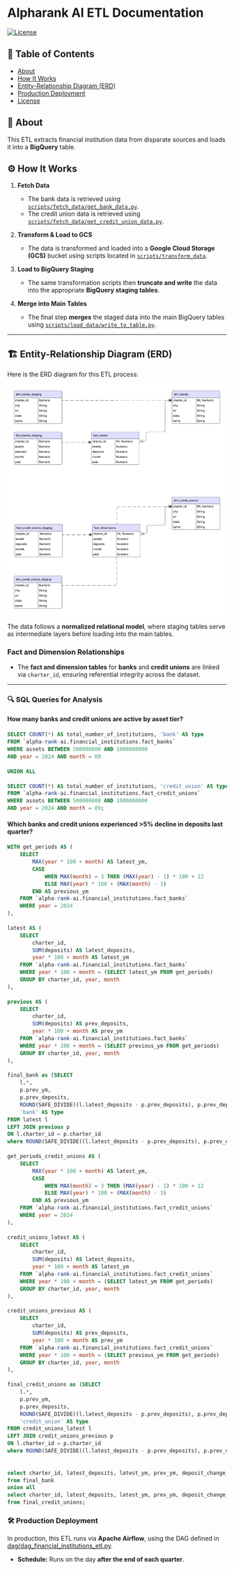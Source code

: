 # Alpharank AI ETL Documentation

[![License](https://img.shields.io/badge/License-MIT-green)](LICENSE)

## 📖 Table of Contents
- [About](#about)
- [How It Works](#how-it-works)
- [Entity-Relationship Diagram (ERD)](#entity-relationship-diagram-erd)
- [Production Deployment](#production-deployment)
- [License](#license)

## 📌 About
This ETL extracts financial institution data from disparate sources and loads it into a **BigQuery** table.

## ⚙️ How It Works
1. **Fetch Data**  
   - The bank data is retrieved using [`scripts/fetch_data/get_bank_data.py`](scripts/fetch_data/get_bank_data.py).  
   - The credit union data is retrieved using [`scripts/fetch_data/get_credit_union_data.py`](scripts/fetch_data/get_credit_union_data.py).

2. **Transform & Load to GCS**  
   - The data is transformed and loaded into a **Google Cloud Storage (GCS)** bucket using scripts located in [`scripts/transform_data`](scripts/transform_data).

3. **Load to BigQuery Staging**  
   - The same transformation scripts then **truncate and write** the data into the appropriate **BigQuery staging tables**.

4. **Merge into Main Tables**  
   - The final step **merges** the staged data into the main BigQuery tables using [`scripts/load_data/write_to_table.py`](scripts/load_data/write_to_table.py).

---

## 🏗️ Entity-Relationship Diagram (ERD)

Here is the ERD diagram for this ETL process:

![ERD Diagram](docs/alpha-rank-ai-erd.png)

The data follows a **normalized relational model**, where staging tables serve as intermediate layers before loading into the main tables.

### **Fact and Dimension Relationships**
- The **fact and dimension tables** for **banks** and **credit unions** are linked via `charter_id`, ensuring referential integrity across the dataset.

---

### **🔍 SQL Queries for Analysis**
#### **How many banks and credit unions are active by asset tier?**
```sql
SELECT COUNT(*) AS total_number_of_institutions, 'bank' AS type
FROM `alpha-rank-ai.financial_institutions.fact_banks`
WHERE assets BETWEEN 500000000 AND 1000000000
AND year = 2024 AND month = 09

UNION ALL

SELECT COUNT(*) AS total_number_of_institutions, 'credit_union' AS type
FROM `alpha-rank-ai.financial_institutions.fact_credit_unions`
WHERE assets BETWEEN 500000000 AND 1000000000
AND year = 2024 AND month = 09;
```
#### **Which banks and credit unions experienced >5% decline in deposits last quarter?**
```sql
WITH get_periods AS (
    SELECT 
        MAX(year * 100 + month) AS latest_ym,
        CASE 
            WHEN MAX(month) = 3 THEN (MAX(year) - 1) * 100 + 12
            ELSE MAX(year) * 100 + (MAX(month) - 3)
        END AS previous_ym
    FROM `alpha-rank-ai.financial_institutions.fact_banks`
    WHERE year = 2024
),

latest AS (
    SELECT 
        charter_id, 
        SUM(deposits) AS latest_deposits, 
        year * 100 + month AS latest_ym
    FROM `alpha-rank-ai.financial_institutions.fact_banks`
    WHERE year * 100 + month = (SELECT latest_ym FROM get_periods)
    GROUP BY charter_id, year, month
),

previous AS (
    SELECT 
        charter_id, 
        SUM(deposits) AS prev_deposits, 
        year * 100 + month AS prev_ym
    FROM `alpha-rank-ai.financial_institutions.fact_banks`
    WHERE year * 100 + month = (SELECT previous_ym FROM get_periods)
    GROUP BY charter_id, year, month
),

final_bank as (SELECT 
    l.*, 
    p.prev_ym, 
    p.prev_deposits, 
    ROUND(SAFE_DIVIDE((l.latest_deposits - p.prev_deposits), p.prev_deposits) * 100, 2) AS deposit_change_pct,
    'bank' AS type
FROM latest l
LEFT JOIN previous p 
ON l.charter_id = p.charter_id
where ROUND(SAFE_DIVIDE((l.latest_deposits - p.prev_deposits), p.prev_deposits) * 100, 2) <= -5),

get_periods_credit_unions AS (
    SELECT 
        MAX(year * 100 + month) AS latest_ym,
        CASE 
            WHEN MAX(month) = 3 THEN (MAX(year) - 1) * 100 + 12
            ELSE MAX(year) * 100 + (MAX(month) - 3)
        END AS previous_ym
    FROM `alpha-rank-ai.financial_institutions.fact_credit_unions`
    WHERE year = 2024
),

credit_unions_latest AS (
    SELECT 
        charter_id, 
        SUM(deposits) AS latest_deposits, 
        year * 100 + month AS latest_ym
    FROM `alpha-rank-ai.financial_institutions.fact_credit_unions`
    WHERE year * 100 + month = (SELECT latest_ym FROM get_periods)
    GROUP BY charter_id, year, month
),

credit_unions_previous AS (
    SELECT 
        charter_id, 
        SUM(deposits) AS prev_deposits, 
        year * 100 + month AS prev_ym
    FROM `alpha-rank-ai.financial_institutions.fact_credit_unions`
    WHERE year * 100 + month = (SELECT previous_ym FROM get_periods)
    GROUP BY charter_id, year, month
),

final_credit_unions as (SELECT 
    l.*, 
    p.prev_ym, 
    p.prev_deposits, 
    ROUND(SAFE_DIVIDE((l.latest_deposits - p.prev_deposits), p.prev_deposits) * 100, 2) AS deposit_change_pct,
    'credit_union' AS type
FROM credit_unions_latest l
LEFT JOIN credit_unions_previous p 
ON l.charter_id = p.charter_id
where ROUND(SAFE_DIVIDE((l.latest_deposits - p.prev_deposits), p.prev_deposits) * 100, 2) <= -5)


select charter_id, latest_deposits, latest_ym, prev_ym, deposit_change_pct, type
from final_bank
union all 
select charter_id, latest_deposits, latest_ym, prev_ym, deposit_change_pct, type
from final_credit_unions;
```

### 🛠️ **Production Deployment**  
In production, this ETL runs via **Apache Airflow**, using the DAG defined in [dag/dag_financial_institutions_etl.py](dag/dag_financial_institutions_etl.py).  
- **Schedule:** Runs on the day **after the end of each quarter**.